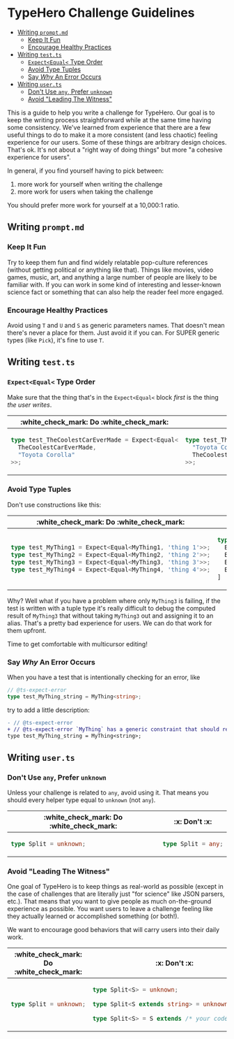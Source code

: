 <!-- omit in toc -->
# TypeHero Challenge Guidelines

- [Writing `prompt.md`](#writing-promptmd)
  - [Keep It Fun](#keep-it-fun)
  - [Encourage Healthy Practices](#encourage-healthy-practices)
- [Writing `test.ts`](#writing-testts)
  - [`Expect<Equal<` Type Order](#expectequal-type-order)
  - [Avoid Type Tuples](#avoid-type-tuples)
  - [Say _Why_ An Error Occurs](#say-why-an-error-occurs)
- [Writing `user.ts`](#writing-userts)
  - [Don't Use `any`, Prefer `unknown`](#dont-use-any-prefer-unknown)
  - [Avoid "Leading The Witness"](#avoid-leading-the-witness)

This is a guide to help you write a challenge for TypeHero.  Our goal is to keep the writing process straightforward while at the same time having some consistency.  We've learned from experience that there are a few useful things to do to make it a more consistent (and less chaotic) feeling experience for our users.  Some of these things are arbitrary design choices.  That's ok.  It's not about a "right way of doing things" but more "a cohesive experience for users".

In general, if you find yourself having to pick between:

1. more work for yourself when writing the challenge
1. more work for users when taking the challenge

You should prefer more work for yourself at a 10,000:1 ratio.

## Writing `prompt.md`

### Keep It Fun

Try to keep them fun and find widely relatable pop-culture references (without getting political or anything like that).  Things like movies, video games, music, art, and anything a large number of people are likely to be familiar with.  If you can work in some kind of interesting and lesser-known science fact or something that can also help the reader feel more engaged.

### Encourage Healthy Practices

Avoid using `T` and `U` and `S` as generic parameters names.  That doesn't mean there's never a place for them.  Just avoid it if you can.  For SUPER generic types (like `Pick`), it's fine to use `T`.

## Writing `test.ts`

### `Expect<Equal<` Type Order

Make sure that the thing that's in the `Expect<Equal<` block _first_ is the thing _the user writes_.

<table>
<thead>
<tr>
<th>:white_check_mark: Do :white_check_mark:</th>
<th>:x: Don't :x:</th>
</tr>
</thead>
<tbody>
<tr>
<td>

```ts
type test_TheCoolestCarEverMade = Expect<Equal<
  TheCoolestCarEverMade,
  "Toyota Corolla"
>>;
```

</td>
<td>

```ts
type test_TheCoolestCarEverMade = Expect<Equal<
  "Toyota Corolla",
  TheCoolestCarEverMade
>>;
```

</td>
</tr>
</tbody>
</table>

### Avoid Type Tuples

Don't use constructions like this:

<table>
<thead>
<tr>
<th>:white_check_mark: Do :white_check_mark:</th>
<th>:x: Don't :x:</th>
</tr>
</thead>
<tbody>
<tr>
<td>

```ts
type test_MyThing1 = Expect<Equal<MyThing1, 'thing 1'>>;
type test_MyThing2 = Expect<Equal<MyThing2, 'thing 2'>>;
type test_MyThing3 = Expect<Equal<MyThing3, 'thing 3'>>;
type test_MyThing4 = Expect<Equal<MyThing4, 'thing 4'>>;
```

</td>
<td>

```ts
type tests = [
  Expect<Equal<MyThing1, 'thing 1'>>;
  Expect<Equal<MyThing2, 'thing 2'>>;
  Expect<Equal<MyThing3, 'thing 3'>>;
  Expect<Equal<MyThing4, 'thing 4'>>;
]
```

</td>
</tr>
</tbody>
</table>

Why? Well what if you have a problem where only `MyThing3` is failing, if the test is written with a tuple type it's really difficult to debug the computed result of `MyThing3` that without taking `MyThing3` out and assigning it to an alias.  That's a pretty bad experience for users.  We can do that work for them upfront.

Time to get comfortable with multicursor editing!

### Say _Why_ An Error Occurs

When you have a test that is intentionally checking for an error, like

```ts
// @ts-expect-error
type test_MyThing_string = MyThing<string>;
```

try to add a little description:

```diff
- // @ts-expect-error
+ // @ts-expect-error `MyThing` has a generic constraint that should reject strings
type test_MyThing_string = MyThing<string>;
```

## Writing `user.ts`

### Don't Use `any`, Prefer `unknown`

Unless your challenge is related to `any`, avoid using it.  That means you should every helper type equal to `unknown` (not `any`).

<table>
<thead>
<tr>
<th>:white_check_mark: Do :white_check_mark:</th>
<th>:x: Don't :x:</th>
</tr>
</thead>
<tbody>
<tr>
<td>

```ts
type Split = unknown;
```

</td>
<td>

```ts
type Split = any;
```

</td>
</tr>
</tbody>
</table>

### Avoid "Leading The Witness"

One goal of TypeHero is to keep things as real-world as possible (except in the case of challenges that are literally just "for science" like JSON parsers, etc.).  That means that you want to give people as much on-the-ground experience as possible.  You want users to leave a challenge feeling like they actually learned or accomplished something (or both!).

We want to encourage good behaviors that will carry users into their daily work.

<table>
<thead>
<tr>
<th>:white_check_mark: Do :white_check_mark:</th>
<th>:x: Don't :x:</th>
</tr>
</thead>
<tbody>
<tr>
<td>

```ts
type Split = unknown;
```

</td>
<td>

```ts
type Split<S> = unknown;
```

```ts
type Split<S extends string> = unknown;
```

```ts
type Split<S> = S extends /* your code here */
```

</td>
</tr>
</tbody>
</table>
